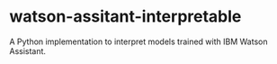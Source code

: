 # watson-assitant-interpretable
A Python implementation to interpret models trained with IBM Watson Assistant.
